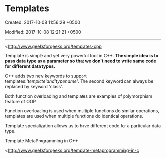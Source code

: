 # Templates

Created: 2017-10-08 11:56:29 +0500

Modified: 2017-10-08 12:21:21 +0500

---

<http://www.geeksforgeeks.org/templates-cpp



Template is simple and yet very powerful tool in C++. **The simple idea is to pass data type as a parameter so that we don't need to write same code for different data types.**

C++ adds two new keywords to support templates:*'template'*and*'typename'*. The second keyword can always be replaced by keyword 'class'.



Both function overloading and templates are examples of polymorphism feature of OOP

Function overloading is used when multiple functions do similar operations, templates are used when multiple functions do identical operations.



Template specialization allows us to have different code for a particular data type.



Template MetaProgramming in C++

<http://www.geeksforgeeks.org/template-metaprogramming-in-c
